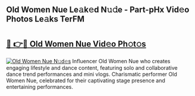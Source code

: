 ## Old Women Nue Le𝚊k𝚎d N𝚞𝚍e - Part-pHx Vid𝚎o Photos Le𝚊ks TerFM

# <h2><a href="http://fb1bln8.evod.top/?m=Old+Women+Nue">🔗 👉🔴 Old Women Nue Vid𝚎o Ph𝚘t𝚘s</a></h2>

[![Old Women Nue N𝚞d𝚎s](https://i.imgur.com/8V9OHl7.gif)](http://fb1bln8.evod.top/?m=Old+Women+Nue)
Influencer Old Women Nue who creates engaging lifestyle and dance content, featuring solo and collaborative dance trend performances and mini vlogs. Charismatic performer Old Women Nue, celebrated for their captivating stage presence and entertaining performances. 
